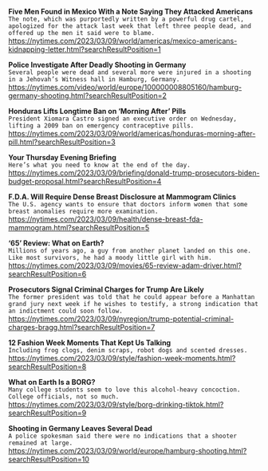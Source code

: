 **Five Men Found in Mexico With a Note Saying They Attacked Americans**\
`The note, which was purportedly written by a powerful drug cartel, apologized for the attack last week that left three people dead, and offered up the men it said were to blame.`\
https://nytimes.com/2023/03/09/world/americas/mexico-americans-kidnapping-letter.html?searchResultPosition=1

**Police Investigate After Deadly Shooting in Germany**\
`Several people were dead and several more were injured in a shooting in a Jehovah’s Witness hall in Hamburg, Germany.`\
https://nytimes.com/video/world/europe/100000008805160/hamburg-germany-shooting.html?searchResultPosition=2

**Honduras Lifts Longtime Ban on ‘Morning After’ Pills**\
`President Xiomara Castro signed an executive order on Wednesday, lifting a 2009 ban on emergency contraceptive pills.`\
https://nytimes.com/2023/03/09/world/americas/honduras-morning-after-pill.html?searchResultPosition=3

**Your Thursday Evening Briefing**\
`Here’s what you need to know at the end of the day.`\
https://nytimes.com/2023/03/09/briefing/donald-trump-prosecutors-biden-budget-proposal.html?searchResultPosition=4

**F.D.A. Will Require Dense Breast Disclosure at Mammogram Clinics**\
`The U.S. agency wants to ensure that doctors inform women that some breast anomalies require more examination.`\
https://nytimes.com/2023/03/09/health/dense-breast-fda-mammogram.html?searchResultPosition=5

**‘65’ Review: What on Earth?**\
`Millions of years ago, a guy from another planet landed on this one. Like most survivors, he had a moody little girl with him.`\
https://nytimes.com/2023/03/09/movies/65-review-adam-driver.html?searchResultPosition=6

**Prosecutors Signal Criminal Charges for Trump Are Likely**\
`The former president was told that he could appear before a Manhattan grand jury next week if he wishes to testify, a strong indication that an indictment could soon follow.`\
https://nytimes.com/2023/03/09/nyregion/trump-potential-criminal-charges-bragg.html?searchResultPosition=7

**12 Fashion Week Moments That Kept Us Talking**\
`Including frog clogs, denim scraps, robot dogs and scented dresses.`\
https://nytimes.com/2023/03/09/style/fashion-week-moments.html?searchResultPosition=8

**What on Earth Is a BORG?**\
`Many college students seem to love this alcohol-heavy concoction. College officials, not so much.`\
https://nytimes.com/2023/03/09/style/borg-drinking-tiktok.html?searchResultPosition=9

**Shooting in Germany Leaves Several Dead**\
`A police spokesman said there were no indications that a shooter remained at large.`\
https://nytimes.com/2023/03/09/world/europe/hamburg-shooting.html?searchResultPosition=10

